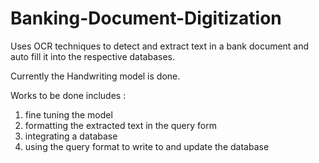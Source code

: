 # Banking-Document-Digitization
Uses OCR techniques to detect and extract text in a bank document and auto fill it into the respective databases.

Currently the Handwriting model is done.

Works to be done includes :
1. fine tuning the model
2. formatting the extracted text in the query form
3. integrating a database
4. using the query format to write to and update the database
